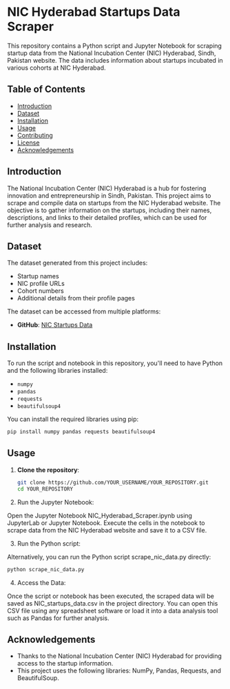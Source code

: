# NIC Hyderabad Startups Data Scraper

This repository contains a Python script and Jupyter Notebook for scraping startup data from the National Incubation Center (NIC) Hyderabad, Sindh, Pakistan website. The data includes information about startups incubated in various cohorts at NIC Hyderabad.

## Table of Contents
- [Introduction](#introduction)
- [Dataset](#dataset)
- [Installation](#installation)
- [Usage](#usage)
- [Contributing](#contributing)
- [License](#license)
- [Acknowledgements](#acknowledgements)

## Introduction
The National Incubation Center (NIC) Hyderabad is a hub for fostering innovation and entrepreneurship in Sindh, Pakistan. This project aims to scrape and compile data on startups from the NIC Hyderabad website. The objective is to gather information on the startups, including their names, descriptions, and links to their detailed profiles, which can be used for further analysis and research.

## Dataset
The dataset generated from this project includes:
- Startup names
- NIC profile URLs
- Cohort numbers
- Additional details from their profile pages

The dataset can be accessed from multiple platforms:
- **GitHub**: [NIC Startups Data](https://github.com/YOUR_USERNAME/YOUR_REPOSITORY/blob/main/NIC_startups_data.csv)

## Installation
To run the script and notebook in this repository, you'll need to have Python and the following libraries installed:

- `numpy`
- `pandas`
- `requests`
- `beautifulsoup4`

You can install the required libraries using pip:

```bash
pip install numpy pandas requests beautifulsoup4
```

## Usage
1. **Clone the repository**:
   ```bash
   git clone https://github.com/YOUR_USERNAME/YOUR_REPOSITORY.git
   cd YOUR_REPOSITORY
   ```

2. Run the Jupyter Notebook:

Open the Jupyter Notebook NIC_Hyderabad_Scraper.ipynb using JupyterLab or Jupyter Notebook.
Execute the cells in the notebook to scrape data from the NIC Hyderabad website and save it to a CSV file.

3. Run the Python script:

Alternatively, you can run the Python script scrape_nic_data.py directly:

```bash
python scrape_nic_data.py
```
4. Access the Data:

Once the script or notebook has been executed, the scraped data will be saved as NIC_startups_data.csv in the project directory.
You can open this CSV file using any spreadsheet software or load it into a data analysis tool such as Pandas for further analysis.

## Acknowledgements
- Thanks to the National Incubation Center (NIC) Hyderabad for providing access to the startup information.
- This project uses the following libraries: NumPy, Pandas, Requests, and BeautifulSoup.

